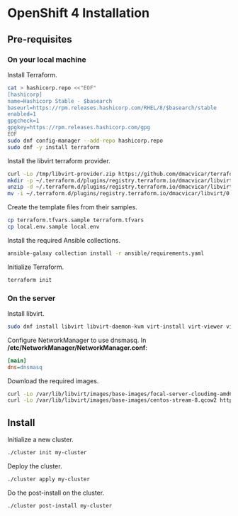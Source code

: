 # OpenShift 4 Installation

## Pre-requisites

### On your local machine

Install Terraform.

```sh
cat > hashicorp.repo <<"EOF"
[hashicorp]
name=Hashicorp Stable - $basearch
baseurl=https://rpm.releases.hashicorp.com/RHEL/8/$basearch/stable
enabled=1
gpgcheck=1
gpgkey=https://rpm.releases.hashicorp.com/gpg
EOF
sudo dnf config-manager --add-repo hashicorp.repo
sudo dnf -y install terraform
```

Install the libvirt terraform provider.

```sh
curl -Lo /tmp/libvirt-provider.zip https://github.com/dmacvicar/terraform-provider-libvirt/releases/download/v0.6.14/terraform-provider-libvirt_0.6.14_linux_amd64.zip
mkdir -p ~/.terraform.d/plugins/registry.terraform.io/dmacvicar/libvirt/0.6.14/linux_amd64
unzip -d ~/.terraform.d/plugins/registry.terraform.io/dmacvicar/libvirt/0.6.14/linux_amd64 /tmp/libvirt-provider.zip
mv -i ~/.terraform.d/plugins/registry.terraform.io/dmacvicar/libvirt/0.6.14/linux_amd64/terraform-provider-libvirt{_v0.6.14,}
```

Create the template files from their samples.

```sh
cp terraform.tfvars.sample terraform.tfvars
cp local.env.sample local.env
```

Install the required Ansible collections.

```sh
ansible-galaxy collection install -r ansible/requirements.yaml
```

Initialize Terraform.

```sh
terraform init
```

### On the server

Install libvirt.

```sh
sudo dnf install libvirt libvirt-daemon-kvm virt-install virt-viewer virt-top libguestfs-tools nmap-ncat
```

Configure NetworkManager to use dnsmasq. In **/etc/NetworkManager/NetworkManager.conf**:

```ini
[main]
dns=dnsmasq
```

Download the required images.

```sh
curl -Lo /var/lib/libvirt/images/base-images/focal-server-cloudimg-amd64.qcow2 https://cloud-images.ubuntu.com/focal/current/focal-server-cloudimg-amd64.img
curl -Lo /var/lib/libvirt/images/base-images/centos-stream-8.qcow2 http://cloud.centos.org/centos/8-stream/x86_64/images/CentOS-Stream-GenericCloud-8-20210210.0.x86_64.qcow2
```

## Install

Initialize a new cluster.

```sh
./cluster init my-cluster
```

Deploy the cluster.

```sh
./cluster apply my-cluster
```

Do the post-install on the cluster.

```sh
./cluster post-install my-cluster
```
